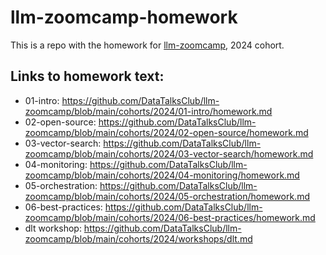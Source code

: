 # llm-zoomcamp-homework

This is a repo with the homework for [llm-zoomcamp](https://github.com/DataTalksClub/llm-zoomcamp/tree/main), 2024 cohort.

## Links to homework text:
- 01-intro: https://github.com/DataTalksClub/llm-zoomcamp/blob/main/cohorts/2024/01-intro/homework.md
- 02-open-source: https://github.com/DataTalksClub/llm-zoomcamp/blob/main/cohorts/2024/02-open-source/homework.md
- 03-vector-search: https://github.com/DataTalksClub/llm-zoomcamp/blob/main/cohorts/2024/03-vector-search/homework.md
- 04-monitoring: https://github.com/DataTalksClub/llm-zoomcamp/blob/main/cohorts/2024/04-monitoring/homework.md
- 05-orchestration: https://github.com/DataTalksClub/llm-zoomcamp/blob/main/cohorts/2024/05-orchestration/homework.md
- 06-best-practices: https://github.com/DataTalksClub/llm-zoomcamp/blob/main/cohorts/2024/06-best-practices/homework.md
- dlt workshop: https://github.com/DataTalksClub/llm-zoomcamp/blob/main/cohorts/2024/workshops/dlt.md
